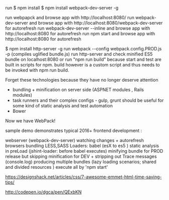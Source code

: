 
run
 $ npm install 
 $ npm install webpack-dev-server -g


run webpapck and browse app with http://localhost:8080/
run webpack-dev-server and browse app with http://localhost:8080/webpack-dev-server  for autorefresh
run webpack-dev-server --inline and browse app with http://localhost:8080 for autorefresh
run npm start and browse app with http://localhost:8080 for autorefresh


$ npm install http-server -g
run webpack --config webpack.config.PROD.js -p    (compiles uglified bundle.js)
run http-server and check minified ES5 bundle on localhost:8080
or run "npm run build"  because start and test are built in scripts for npm. build however
is a custom script and thus needs to be invoked with npm run build.



Forget these technologies because they have no longer deserve attention

   - bundling + minification on server side (ASPNET modules , Rails modules)
   - task runners and their complex configs - gulp, grunt should be useful for some kind of static analysis and test automation
   - Bower
   
Now we have WebPack!
   
sample demo demonstrates typical 2016+ frontend development : 
  
 webserver (webpack-dev-server)
 watching changes + autorefresh browsers 
 bundling 
 LESS,SASS
 Loaders: babel (esX to es5 )
 static analysis in preLoad (jshint-loader: before babel executes)
 minifying bundle for PROD release but skipping minification for DEV + stripping out Trace messages (console.log)
 producing multiple bundles (lazy loading scenarios; shared and divided resources )
 execute all by 'npm start'



https://designshack.net/articles/css/7-awesome-emmet-html-time-saving-tips/

http://codepen.io/dgca/pen/QExbKN